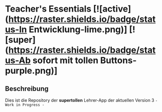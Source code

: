 
# Teacher's Essentials [![active](https://raster.shields.io/badge/status-In Entwicklung-lime.png)] [![super](https://raster.shields.io/badge/status-Ab sofort mit tollen Buttons-purple.png)]

## Beschreibung
Dies ist die Repository der **supertollen** Lehrer-App
der aktuellen Version 3
` - Work in Progress - `
